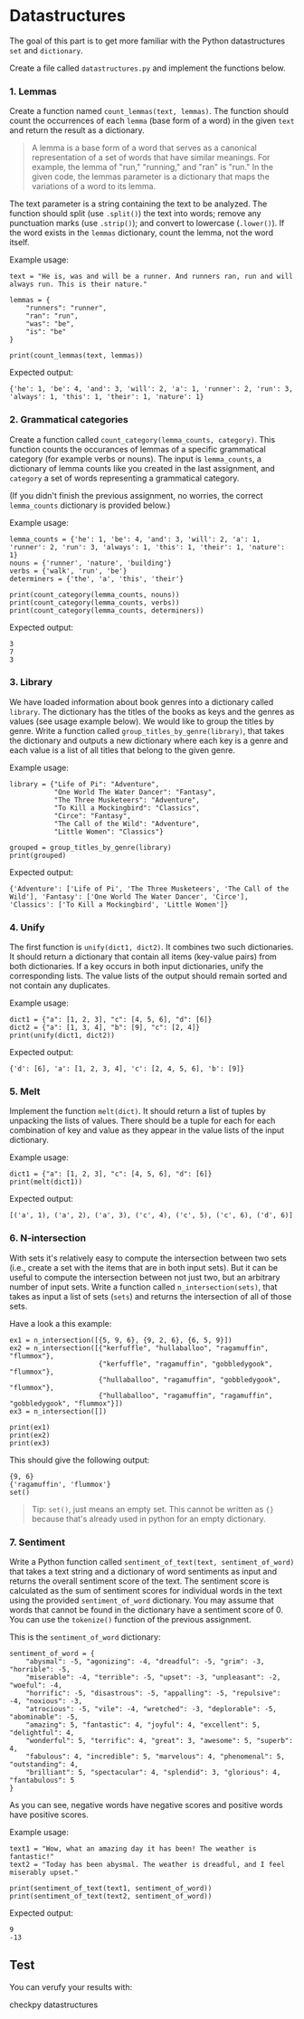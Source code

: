 # Datastructures

The goal of this part is to get more familiar with the Python datastructures `set` and `dictionary`.

Create a file called `datastructures.py` and implement the functions below.

### 1. Lemmas

Create a function named `count_lemmas(text, lemmas)`. The function should count the occurrences of each `lemma` (base form of a word) in the given `text` and return the result as a dictionary.

> A lemma is a base form of a word that serves as a canonical representation of a set of words that have similar meanings. For example, the lemma of "run," "running," and "ran" is "run." In the given code, the lemmas parameter is a dictionary that maps the variations of a word to its lemma.

The text parameter is a string containing the text to be analyzed. The function should split (use `.split()`) the text into words; remove any punctuation marks (use `.strip()`); and convert to lowercase (`.lower()`). If the word exists in the `lemmas` dictionary, count the lemma, not the word itself.

Example usage:

    text = "He is, was and will be a runner. And runners ran, run and will always run. This is their nature."

    lemmas = {
        "runners": "runner",
        "ran": "run",
        "was": "be",
        "is": "be"
    }

    print(count_lemmas(text, lemmas))

Expected output:

    {'he': 1, 'be': 4, 'and': 3, 'will': 2, 'a': 1, 'runner': 2, 'run': 3, 'always': 1, 'this': 1, 'their': 1, 'nature': 1}


### 2. Grammatical categories

Create a function called `count_category(lemma_counts, category)`. This function counts the occurances of lemmas of a specific grammatical category (for example verbs or nouns). The input is `lemma_counts`, a dictionary of lemma counts like you created in the last assignment, and `category` a set of words representing a grammatical category.

(If you didn't finish the previous assignment, no worries, the correct `lemma_counts` dictionary is provided below.)

Example usage:

    lemma_counts = {'he': 1, 'be': 4, 'and': 3, 'will': 2, 'a': 1, 'runner': 2, 'run': 3, 'always': 1, 'this': 1, 'their': 1, 'nature': 1}
    nouns = {'runner', 'nature', 'building'}
    verbs = {'walk', 'run', 'be'}
    determiners = {'the', 'a', 'this', 'their'}

    print(count_category(lemma_counts, nouns))
    print(count_category(lemma_counts, verbs))
    print(count_category(lemma_counts, determiners))

Expected output:

    3
    7
    3


### 3. Library

We have loaded information about book genres into a dictionary called `library`. The dictionary has the titles of the books as keys and the genres as values (see usage example below). We would like to group the titles by genre. Write a function called `group_titles_by_genre(library)`, that takes the dictionary and outputs a new dictionary where each key is a genre and each value is a list of all titles that belong to the given genre.

Example usage:

    library = {"Life of Pi": "Adventure",
               "One World The Water Dancer": "Fantasy",
               "The Three Musketeers": "Adventure",
               "To Kill a Mockingbird": "Classics",
               "Circe": "Fantasy",
               "The Call of the Wild": "Adventure",
               "Little Women": "Classics"}

    grouped = group_titles_by_genre(library)
    print(grouped)

Expected output:

    {'Adventure': ['Life of Pi', 'The Three Musketeers', 'The Call of the Wild'], 'Fantasy': ['One World The Water Dancer', 'Circe'], 'Classics': ['To Kill a Mockingbird', 'Little Women']}


### 4. Unify

The first function is `unify(dict1, dict2)`. It combines two such dictionaries. It should return a dictionary that contain all items (key-value pairs) from both dictionaries. If a key occurs in both input dictionaries, unify the corresponding lists. The value lists of the output should remain sorted and not contain any duplicates.

Example usage:

    dict1 = {"a": [1, 2, 3], "c": [4, 5, 6], "d": [6]}
    dict2 = {"a": [1, 3, 4], "b": [9], "c": [2, 4]}
    print(unify(dict1, dict2))

Expected output:

    {'d': [6], 'a': [1, 2, 3, 4], 'c': [2, 4, 5, 6], 'b': [9]}

### 5. Melt

Implement the function `melt(dict)`. It should return a list of tuples by unpacking the lists of values. There should be a tuple for each for each combination of key and value as they appear in the value lists of the input dictionary.

Example usage:

    dict1 = {"a": [1, 2, 3], "c": [4, 5, 6], "d": [6]}
    print(melt(dict1))

Expected output:

    [('a', 1), ('a', 2), ('a', 3), ('c', 4), ('c', 5), ('c', 6), ('d', 6)]

### 6. N-intersection

With sets it's relatively easy to compute the intersection between two sets (i.e., create a set with the items that are in both input sets). But it can be useful to compute the intersection between not just two, but an arbitrary number of input sets. Write a function called `n_intersection(sets)`, that takes as input a list of sets (`sets`) and returns the intersection of all of those sets.

Have a look a this example:

    ex1 = n_intersection([{5, 9, 6}, {9, 2, 6}, {6, 5, 9}])
    ex2 = n_intersection([{"kerfuffle", "hullaballoo", "ragamuffin", "flummox"},
                          {"kerfuffle", "ragamuffin", "gobbledygook", "flummox"},
                          {"hullaballoo", "ragamuffin", "gobbledygook", "flummox"},
                          {"hullaballoo", "ragamuffin", "ragamuffin", "gobbledygook", "flummox"}])
    ex3 = n_intersection([])

    print(ex1)
    print(ex2)
    print(ex3)

This should give the following output:

    {9, 6}
    {'ragamuffin', 'flummox'}
    set()

> Tip: `set()`, just means an empty set. This cannot be written as `{}` because that's already used in python for an empty dictionary.

### 7. Sentiment

Write a Python function called `sentiment_of_text(text, sentiment_of_word)` that takes a text string and a dictionary of word sentiments as input and returns the overall sentiment score of the text. The sentiment score is calculated as the sum of sentiment scores for individual words in the text using the provided `sentiment_of_word` dictionary. You may assume that words that cannot be found in the dictionary have a sentiment score of 0. You can use the `tokenize()` function of the previous assignment.

This is the `sentiment_of_word` dictionary:

    sentiment_of_word = {
        "abysmal": -5, "agonizing": -4, "dreadful": -5, "grim": -3, "horrible": -5,
        "miserable": -4, "terrible": -5, "upset": -3, "unpleasant": -2, "woeful": -4,
        "horrific": -5, "disastrous": -5, "appalling": -5, "repulsive": -4, "noxious": -3,
        "atrocious": -5, "vile": -4, "wretched": -3, "deplorable": -5, "abominable": -5,
        "amazing": 5, "fantastic": 4, "joyful": 4, "excellent": 5, "delightful": 4,
        "wonderful": 5, "terrific": 4, "great": 3, "awesome": 5, "superb": 4,
        "fabulous": 4, "incredible": 5, "marvelous": 4, "phenomenal": 5, "outstanding": 4,
        "brilliant": 5, "spectacular": 4, "splendid": 3, "glorious": 4, "fantabulous": 5
    }

As you can see, negative words have negative scores and positive words have positive scores.


Example usage:

    text1 = "Wow, what an amazing day it has been! The weather is fantastic!"
    text2 = "Today has been abysmal. The weather is dreadful, and I feel miserably upset."

    print(sentiment_of_text(text1, sentiment_of_word))
    print(sentiment_of_text(text2, sentiment_of_word))

Expected output:

    9
    -13


## Test

You can verufy your results with:

checkpy datastructures
